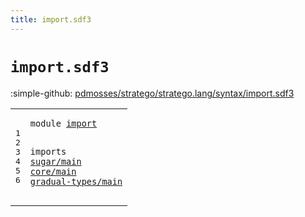```yaml
---
title: import.sdf3
---
```


# `import.sdf3`

:simple-github: [pdmosses/stratego/stratego.lang/syntax/import.sdf3]

[pdmosses/stratego/stratego.lang/syntax/import.sdf3]: https://github.com/pdmosses/stratego/blob/master/stratego.lang/syntax/import.sdf3 "The source file on GitHub"

<div class="sdf3"><table class="highlighttable"><tbody><tr><td class="linenos"><div class="linenodiv"><pre><span></span>1
2
3
4
5
6
</pre></div></td>
<td class="code"><pre><code><span class="keyword">module</span> <a href="../StrategoLang.sdf3#import_31_37" id="import_7_13" title="Referenced at ../StrategoLang.sdf3 line 4">import</a>

<span class="keyword">imports</span>
  <a href="../sugar/main.sdf3#sugar/main_7_17" id="sugar/main_25_35" title="Defined at ../sugar/main.sdf3 line 1">sugar/main</a>
  <a href="../core/main.sdf3#core/main_7_16" id="core/main_38_47" title="Defined at ../core/main.sdf3 line 1">core/main</a>
  <a href="../gradual-types/main.sdf3#gradual-types/main_7_25" id="gradual-types/main_50_68" title="Defined at ../gradual-types/main.sdf3 line 1">gradual-types/main</a>
</code></pre></td></tr></tbody></table></div>
